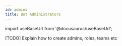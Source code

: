 ```yaml
---
id: admins
title: Bot Administrators
---
```


import useBaseUrl from '@docusaurus/useBaseUrl';

[TODO] Explain how to create admins, roles, teams etc
